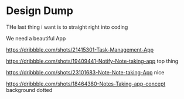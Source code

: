 # Design Dump


THe last thing i want is to straight right into coding

We need a beautiful App

https://dribbble.com/shots/21415301-Task-Management-App



https://dribbble.com/shots/19409441-Notify-Note-taking-app
top thing


https://dribbble.com/shots/23101683-Note-Note-taking-App
nice



https://dribbble.com/shots/18464380-Notes-Taking-app-concept
background dotted
